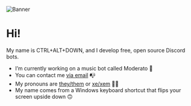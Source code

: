 ![Banner](https://xaemansfilehosting.surge.sh/files/images/ctrlaltdown.png)

# Hi!
 
My name is CTRL+ALT+DOWN, and I develop free, open source Discord bots.

- I’m currently working on a music bot called Moderato 🎵
- You can contact me [via email](mailto:ctrlaltdown@pm.me) 📭
- My pronouns are [they/them](https://pronoun.is/they) or [xe/xem](https://pronoun.is/xe) 🏳️‍🌈
- My name comes from a Windows keyboard shortcut that flips your screen upside down 🙃

